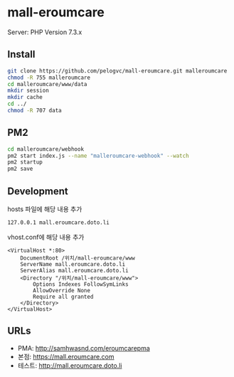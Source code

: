 # mall-eroumcare 

Server: PHP Version 7.3.x

## Install

```sh
git clone https://github.com/pelogvc/mall-eroumcare.git malleroumcare
chmod -R 755 malleroumcare
cd malleroumcare/www/data
mkdir session
mkdir cache
cd ../
chmod -R 707 data
```

## PM2

```sh
cd malleroumcare/webhook
pm2 start index.js --name "malleroumcare-webhook" --watch
pm2 startup
pm2 save
```

## Development

hosts 파일에 해당 내용 추가
```sh
127.0.0.1 mall.eroumcare.doto.li
```

vhost.conf에 해당 내용 추가
```
<VirtualHost *:80>
    DocumentRoot /위치/mall-eroumcare/www
    ServerName mall.eroumcare.doto.li
    ServerAlias mall.eroumcare.doto.li
    <Directory "/위치/mall-eroumcare/www">
        Options Indexes FollowSymLinks
        AllowOverride None
        Require all granted
    </Directory>
</VirtualHost>
```

## URLs

- PMA: <http://samhwasnd.com/eroumcarepma>
- 본점: <https://mall.eroumcare.com>
- 테스트: <http://mall.eroumcare.doto.li>